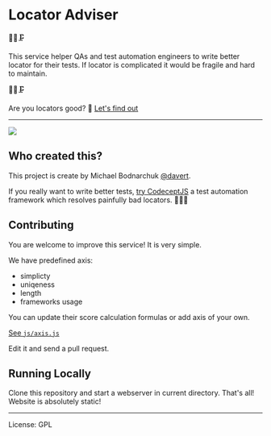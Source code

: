 # Locator Adviser 

🤖👾🗜 

This service helper QAs and test automation engineers to write better locator for their tests.
If locator is complicated it would be fragile and hard to maintain. 

🤖👾🗜

Are you locators good? 🤔 [Let's find out](https://davertmik.github.io/locator/)

---

[![](https://user-images.githubusercontent.com/220264/58432735-8da33080-80bc-11e9-8a31-97e40fd04db3.png)](https://davertmik.github.io/locator/)

## Who created this?

This project is create by Michael Bodnarchuk [@davert](https://twitter.com/davert). 

If you really want to write better tests, [try CodeceptJS](https://codecept.io) a test automation framework which resolves painfully bad locators. 🚀🚀🚀

## Contributing

You are welcome to improve this service! It is very simple.

We have predefined axis:

* simplicty
* uniqeness
* length
* frameworks usage

You can update their score calculation formulas or add axis of your own. 

[See `js/axis.js`](https://github.com/DavertMik/locator/blob/gh-pages/js/axis.js)

Edit it and send a pull request.

## Running Locally

Clone this repository and start a webserver in current directory. That's all! Website is absolutely static!


---

License: GPL
